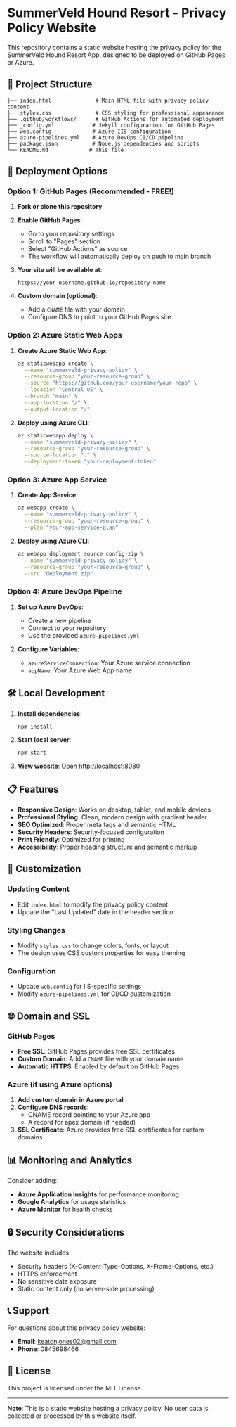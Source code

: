 # SummerVeld Hound Resort - Privacy Policy Website

This repository contains a static website hosting the privacy policy for the SummerVeld Hound Resort App, designed to be deployed on GitHub Pages or Azure.

## 📁 Project Structure

```
├── index.html              # Main HTML file with privacy policy content
├── styles.css              # CSS styling for professional appearance
├── .github/workflows/      # GitHub Actions for automated deployment
├── _config.yml            # Jekyll configuration for GitHub Pages
├── web.config             # Azure IIS configuration
├── azure-pipelines.yml    # Azure DevOps CI/CD pipeline
├── package.json           # Node.js dependencies and scripts
└── README.md             # This file
```

## 🚀 Deployment Options

### Option 1: GitHub Pages (Recommended - FREE!)

1. **Fork or clone this repository**
2. **Enable GitHub Pages**:
   - Go to your repository settings
   - Scroll to "Pages" section
   - Select "GitHub Actions" as source
   - The workflow will automatically deploy on push to main branch

3. **Your site will be available at**:
   ```
   https://your-username.github.io/repository-name
   ```

4. **Custom domain (optional)**:
   - Add a `CNAME` file with your domain
   - Configure DNS to point to your GitHub Pages site

### Option 2: Azure Static Web Apps

1. **Create Azure Static Web App**:
   ```bash
   az staticwebapp create \
     --name "summerveld-privacy-policy" \
     --resource-group "your-resource-group" \
     --source "https://github.com/your-username/your-repo" \
     --location "Central US" \
     --branch "main" \
     --app-location "/" \
     --output-location "/"
   ```

2. **Deploy using Azure CLI**:
   ```bash
   az staticwebapp deploy \
     --name "summerveld-privacy-policy" \
     --resource-group "your-resource-group" \
     --source-location "." \
     --deployment-token "your-deployment-token"
   ```

### Option 3: Azure App Service

1. **Create App Service**:
   ```bash
   az webapp create \
     --name "summerveld-privacy-policy" \
     --resource-group "your-resource-group" \
     --plan "your-app-service-plan"
   ```

2. **Deploy using Azure CLI**:
   ```bash
   az webapp deployment source config-zip \
     --name "summerveld-privacy-policy" \
     --resource-group "your-resource-group" \
     --src "deployment.zip"
   ```

### Option 4: Azure DevOps Pipeline

1. **Set up Azure DevOps**:
   - Create a new pipeline
   - Connect to your repository
   - Use the provided `azure-pipelines.yml`

2. **Configure Variables**:
   - `azureServiceConnection`: Your Azure service connection
   - `appName`: Your Azure Web App name

## 🛠️ Local Development

1. **Install dependencies**:
   ```bash
   npm install
   ```

2. **Start local server**:
   ```bash
   npm start
   ```

3. **View website**: Open http://localhost:8080

## 📋 Features

- **Responsive Design**: Works on desktop, tablet, and mobile devices
- **Professional Styling**: Clean, modern design with gradient header
- **SEO Optimized**: Proper meta tags and semantic HTML
- **Security Headers**: Security-focused configuration
- **Print Friendly**: Optimized for printing
- **Accessibility**: Proper heading structure and semantic markup

## 🔧 Customization

### Updating Content
- Edit `index.html` to modify the privacy policy content
- Update the "Last Updated" date in the header section

### Styling Changes
- Modify `styles.css` to change colors, fonts, or layout
- The design uses CSS custom properties for easy theming

### Configuration
- Update `web.config` for IIS-specific settings
- Modify `azure-pipelines.yml` for CI/CD customization

## 🌐 Domain and SSL

### GitHub Pages
- **Free SSL**: GitHub Pages provides free SSL certificates
- **Custom Domain**: Add a `CNAME` file with your domain name
- **Automatic HTTPS**: Enabled by default on GitHub Pages

### Azure (if using Azure options)
1. **Add custom domain in Azure portal**
2. **Configure DNS records**:
   - CNAME record pointing to your Azure app
   - A record for apex domain (if needed)
3. **SSL Certificate**: Azure provides free SSL certificates for custom domains

## 📊 Monitoring and Analytics

Consider adding:
- **Azure Application Insights** for performance monitoring
- **Google Analytics** for usage statistics
- **Azure Monitor** for health checks

## 🔒 Security Considerations

The website includes:
- Security headers (X-Content-Type-Options, X-Frame-Options, etc.)
- HTTPS enforcement
- No sensitive data exposure
- Static content only (no server-side processing)

## 📞 Support

For questions about this privacy policy website:
- **Email**: keatonjones02@gmail.com
- **Phone**: 0845698466

## 📄 License

This project is licensed under the MIT License.

---

**Note**: This is a static website hosting a privacy policy. No user data is collected or processed by this website itself.
